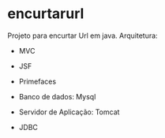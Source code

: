 # encurtarurl
Projeto para encurtar Url em java. Arquitetura:

* MVC

* JSF 

* Primefaces

* Banco de dados: Mysql

* Servidor de Aplicação: Tomcat

* JDBC

